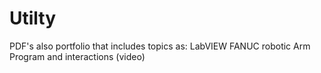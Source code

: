 # Utilty
PDF's also portfolio that includes topics as:
LabVIEW
FANUC robotic Arm Program and interactions (video)
